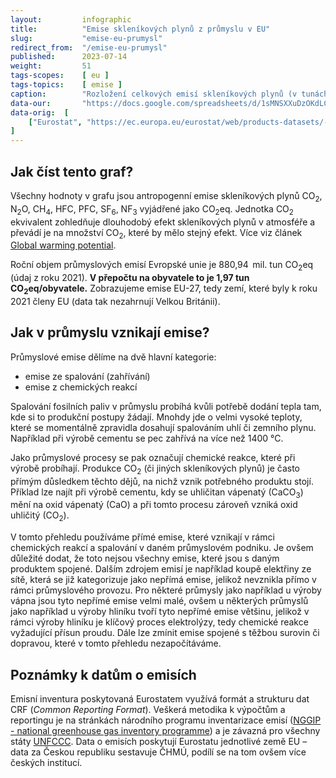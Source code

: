 ```yaml
---
layout:         infographic
title:          "Emise skleníkových plynů z průmyslu v EU"
slug:           "emise-eu-prumysl"
redirect_from:  "/emise-eu-prumysl"
published:      2023-07-14
weight:         51
tags-scopes:    [ eu ]
tags-topics:    [ emise ]
caption:        "Rozložení celkových emisí skleníkových plynů (v tunách CO<sub>2</sub> ekvivalentu) v EU za rok 2021 v oblasti průmyslu. Roční objem průmyslových emisí Evropské unie je 880,94&thinsp; mil. tun (údaj z roku 2021). V přepočtu na obyvatele to je 1,97 tun CO<sub>2</sub>eq/obyvatele."
data-our:       "https://docs.google.com/spreadsheets/d/1sMNSXXuDzOKdLCsZQ8UDgzVqvq9m0-80cfZseI35Ui0/edit#gid=0"
data-orig:  [  
    ["Eurostat", "https://ec.europa.eu/eurostat/web/products-datasets/-/ENV_AIR_GGE"]
]
---
```


## Jak číst tento graf?

Všechny hodnoty v grafu jsou <glossary id="antropogennisklenikoveplyny">antropogenní emise</glossary> skleníkových plynů CO<sub>2</sub>, N<sub>2</sub>O, CH<sub>4</sub>, HFC, PFC, SF<sub>6</sub>, NF<sub>3</sub> vyjádřené jako <glossary id="co2eq">CO<sub>2</sub>eq</glossary>. Jednotka CO<sub>2</sub> ekvivalent zohledňuje dlouhodobý efekt skleníkových plynů v atmosféře a převádí je na množství CO<sub>2</sub>, které by mělo stejný efekt. Více viz článek [Global warming potential](https://en.wikipedia.org/wiki/Global_warming_potential).

Roční objem průmyslových emisí Evropské unie je 880,94&thinsp; mil. tun CO<sub>2</sub>eq (údaj z roku 2021). __V přepočtu na obyvatele to je 1,97 tun CO<sub>2</sub>eq/obyvatele.__ Zobrazujeme emise EU-27, tedy zemí, které byly k roku 2021 členy EU (data tak nezahrnují Velkou Británii).

## Jak v průmyslu vznikají emise?

Průmyslové emise dělíme na dvě hlavní kategorie:
- emise ze spalování (zahřívání)
- emise z chemických reakcí

Spalování fosilních paliv v průmyslu probíhá kvůli potřebě dodání tepla tam, kde si to produkční postupy žádají. Mnohdy jde o velmi vysoké teploty, které se momentálně zpravidla dosahují spalováním uhlí či zemního plynu. Například při výrobě cementu se pec zahřívá na více než 1400 °C.

Jako průmyslové procesy se pak označují chemické reakce, které při výrobě probíhají. Produkce CO<sub>2</sub> (či jiných skleníkových plynů) je často přímým důsledkem těchto dějů, na nichž vznik potřebného produktu stojí. Příklad lze najít při výrobě cementu, kdy se uhličitan vápenatý (CaCO<sub>3</sub>) mění na oxid vápenatý (CaO) a při tomto procesu zároveň vzniká oxid uhličitý (CO<sub>2</sub>).

V tomto přehledu používáme přímé emise, které vznikají v rámci chemických reakcí a spalování v daném průmyslovém podniku. Je ovšem důležité dodat, že toto nejsou všechny emise, které jsou s daným produktem spojené. Dalším zdrojem emisí je například koupě elektřiny ze sítě, která se již kategorizuje jako nepřímá emise, jelikož nevznikla přímo v rámci průmyslového provozu. Pro některé průmysly jako například u výroby vápna jsou tyto nepřímé emise velmi malé, ovšem u některých průmyslů jako například u výroby hliníku tvoří tyto nepřímé emise většinu, jelikož v rámci výroby hliníku je klíčový proces elektrolýzy, tedy chemické reakce vyžadující přísun proudu. Dále lze zmínit emise spojené s těžbou surovin či dopravou, které v tomto přehledu nezapočítáváme.

## Poznámky k datům o emisích

Emisní inventura poskytovaná Eurostatem využívá formát a strukturu dat CRF (_Common Reporting Format_). Veškerá metodika k výpočtům a reportingu je na stránkách národního programu inventarizace emisí ([NGGIP - national greenhouse gas inventory programme](https://www.ipcc-nggip.iges.or.jp/)) a je závazná pro všechny státy [UNFCCC](https://cs.wikipedia.org/wiki/R%C3%A1mcov%C3%A1_%C3%BAmluva_OSN_o_zm%C4%9Bn%C4%9B_klimatu). Data o emisích poskytují Eurostatu jednotlivé země EU – data za Českou republiku sestavuje ČHMÚ, podílí se na tom ovšem více českých institucí.

